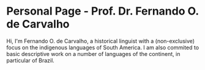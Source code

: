# Personal Page - Prof. Dr. Fernando O. de Carvalho
Hi, I'm Fernando O. de Carvalho, a historical linguist with a (non-exclusive) focus on the indigenous languages of South America.
I am also commited to basic descriptive work on a number of languages of the continent, in particular of Brazil.


